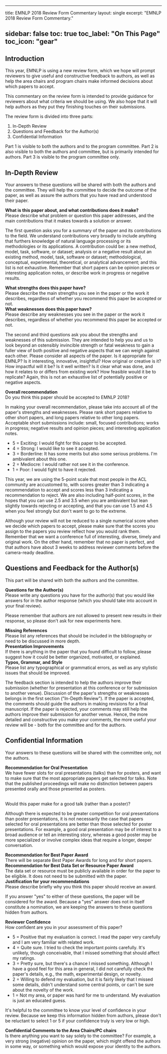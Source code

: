 <!-- 
NOTICE: 
Content below still from 2018. 
Once updated, comment in the permalink to make the page being created.
Comment in the page in navigation.xml to make it appear in the menu.
-->

---
title: EMNLP 2018 Review Form Commentary
layout: single
excerpt: "EMNLP 2018 Review Form Commentary."

<!-- COMMENTED OUT, SO THE PAGE IS NOT CREATED --
permalink: /reviewform/
-->

sidebar: false
toc: true
toc_label: "On This Page"
toc_icon: "gear"
---



## Introduction
This year, EMNLP is using a new review form, which we hope will prompt reviewers to give useful and constructive feedback to authors, as well as help the area chairs and program chairs make informed decisions about which papers to accept.

This commentary on the review form is intended to provide guidance for reviewers about what criteria we should be using. We also hope that it will help authors as they put they finishing touches on their submissions.

The review form is divided into three parts:

1. In-Depth Review
2. Questions and Feedback for the Author(s)
3. Confidential Information

Part 1 is visible to both the authors and to the program committee. Part 2 is also visible to both the authors and committee, but is primarily intended for authors. Part 3 is visible to the program committee only.

## In-Depth Review
Your answers to these questions will be shared with both the authors and the committee. They will help the committee to decide the outcome of the paper, as well as assure the authors that you have read and understood their paper.

<div class="notice">
<strong>What is this paper about, and what contributions does it make?</strong><br/>
Please describe what problem or question this paper addresses, and the main contributions that it makes towards a solution or answer.
</div>

The first question asks you for a summary of the paper and its contributions to the field. We understand contributions very broadly to include anything that furthers knowledge of natural language processing or its methodologies or its applications. A contribution could be: a new method, model, task, software, or dataset; analysis or a negative result about an existing method, model, task, software or dataset; methodological, conceptual, experimental, theoretical, or analytical advancement; and this list is not exhaustive. Remember that short papers can be opinion pieces or interesting application notes, or describe work in progress or negative results.

<div class="notice">
<strong>What strengths does this paper have?</strong><br/>
Please describe the main strengths you see in the paper or the work it describes, regardless of whether you recommend this paper be accepted or not.
</div>

<div class="notice">
<strong>What weaknesses does this paper have?</strong><br/>
Please describe any weaknesses you see in the paper or the work it describes, regardless of whether you recommend this paper be accepted or not.
</div>

The second and third questions ask you about the strengths and weaknesses of this submission. They are intended to help you and us to look beyond an ostensibly invincible strength or fatal weakness to gain a fuller view of both positive and negative aspects that we can weigh against each other. Please consider all aspects of the paper. Is it appropriate for EMNLP? Is it interesting, innovative, insightful? How original or creative is it? How impactful will it be? Is it well written? Is it clear what was done, and how it relates to or differs from existing work? How feasible would it be to replicate? Again, this is not an exhaustive list of potentially positive or negative aspects.

<div class="notice">
<strong>Overall recommendation</strong><br/>
Do you think this paper should be accepted to EMNLP 2018?<br/>

In making your overall recommendation, please take into account all of the paper's strengths and weaknesses. Please rank short papers relative to other short papers, and long papers relative to other long papers. Acceptable short submissions include: small, focused contributions; works in progress; negative results and opinion pieces; and interesting application notes.

<ul>
<li>5 = Exciting: I would fight for this paper to be accepted.</li>
<li>4 = Strong: I would like to see it accepted.</li>
<li>3 = Borderline: It has some merits but also some serious problems. I'm ambivalent about this one.</li>
<li>2 = Mediocre: I would rather not see it in the conference.</li>
<li>1 = Poor: I would fight to have it rejected.</li>
</ul>
</div>

This year, we are using the 5-point scale that most people in the ACL community are accustomed to, with scores greater than 3 indicating a recommendation to accept and scores less than 3 indicating a recommendation to reject. We are also including half-point scores, in the hopes that you can use 2.5 and 3.5 when you are ambivalent but lean slightly towards rejecting or accepting, and that you can use 1.5 and 4.5 when you feel strongly but don't want to go to the extreme.

Although your review will not be reduced to a single numerical score when we decide which papers to accept, please make sure that the scores you assign to the papers you review reflect how you would rank them. Remember that we want a conference full of interesting, diverse, timely and original work. On the other hand, remember that no paper is perfect, and that authors have about 3 weeks to address reviewer comments before the camera-ready deadline.

## Questions and Feedback for the Author(s)
This part will be shared with both the authors and the committee.

<div class="notice">
<strong>Questions for the Author(s)</strong><br/>
Please write any questions you have for the author(s) that you would like answers for in the author response (which you should take into account in your final review).
</div>

Please remember that authors are not allowed to present new results in their response, so please don't ask for new experiments here.


<div class="notice">
<strong>Missing References</strong><br/>
Please list any references that should be included in the bibliography or need to be discussed in more depth.
</div>

<div class="notice">
<strong>Presentation Improvements</strong><br/>
If there is anything in the paper that you found difficult to follow, please suggest how it could be better organized, motivated, or explained.
</div>

<div class="notice">
<strong>Typos, Grammar, and Style</strong><br/>
Please list any typographical or grammatical errors, as well as any stylistic issues that should be improved.
</div>

The feedback section is intended to help the authors improve their submission (whether for presentation at this conference or for submission to another venue).  Discussion of the paper's strengths or weaknesses belongs in the first section ("In-Depth Review"). If the paper is accepted, the comments should guide the authors in making revisions for a final manuscript. If the paper is rejected, your comments may still help the authors improve their submission for another venue. Hence, the more detailed and constructive you make your comments, the more useful your review will be - both for the committee and for the authors.

## Confidential Information

Your answers to these questions will be shared with the committee only, not the authors.

<div class="notice">
<strong>Recommendation for Oral Presentation</strong><br/>
We have fewer slots for oral presentations (talks) than for posters, and want to make sure that the most appropriate papers get selected for talks. Note that the published proceedings will make no distinction between papers presented orally and those presented as posters.<br/><br/>

Would this paper make for a good talk (rather than a poster)?
</div>

Although there is expected to be greater competition for oral presentations than poster presentations, it is not necessarily the case that papers selected for oral presentations are better than those selected for poster presentations. For example, a good oral presentation may be of interest to a broad audience or tell an interesting story, whereas a good poster may be more specialized or involve complex ideas that require a longer, deeper conversation.

<div class="notice">
<strong>Recommendation for Best Paper Award</strong><br/>
There will be separate Best Paper Awards for long and for short papers. 
</div>

<div class="notice">
<strong>Recommendation for Best Data Set or Resource Paper Award</strong><br/>
The data set or resource must be publicly available in order for the paper to be eligible. It does not need to be submitted with the paper.
</div>

<div class="notice">
<strong>Justification for your recommendations</strong><br/>
Please describe briefly why you think this paper should receive an award.
</div>

If you answer "yes" to either of these questions, the paper will be considered for the award. Because a "yes" answer does not in itself constitute a nomination, we are keeping the answers to these questions hidden from authors.

<div class="notice">
<strong>Reviewer Confidence</strong><br/>
How confident are you in your assessment of this paper?

<ul>
<li>5 = Positive that my evaluation is correct. I read the paper very carefully and I am very familiar with related work.</li>
<li>4 = Quite sure. I tried to check the important points carefully. It's unlikely, though conceivable, that I missed something that should affect my ratings.</li>
<li>3 = Pretty sure, but there's a chance I missed something. Although I have a good feel for this area in general, I did not carefully check the paper's details, e.g., the math, experimental design, or novelty.</li>
<li>2 = Willing to defend my evaluation, but it is fairly likely that I missed some details, didn't understand some central points, or can't be sure about the novelty of the work.</li>
<li>1 = Not my area, or paper was hard for me to understand. My evaluation is just an educated guess.</li>
</ul>
</div>

It's helpful to the committee to know your level of confidence in your review. Because we keep this information hidden from authors, please don't be reluctant to select 1 or 5 if your confidence truly is very low or high.

<div class="notice">
<strong>Confidential Comments to the Area Chairs/PC chairs</strong><br/>
Is there anything you want to say solely to the committee? For example, a very strong (negative) opinion on the paper, which might offend the authors in some way, or something which would expose your identity to the authors.
</div>
